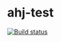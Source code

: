 # ahj-test
[![Build status](https://ci.appveyor.com/api/projects/status/g1a6ri6jbs938umt?svg=true)](https://ci.appveyor.com/project/Svetlana-Kutyeva1974/ahj-test)
